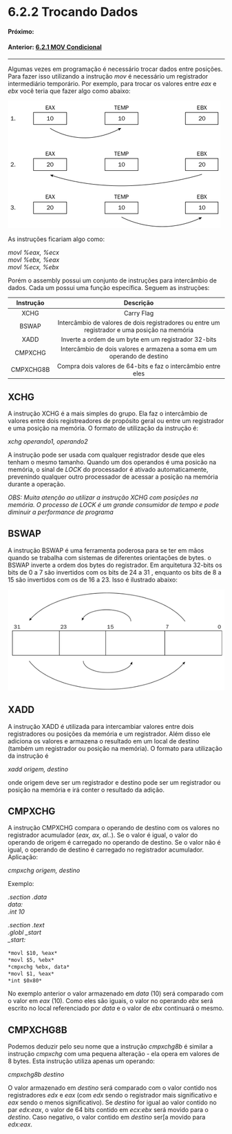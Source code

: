 # 6.2.2 Trocando Dados

#### Próximo: []()  
#### Anterior: [6.2.1 MOV Condicional](./mov_condicional.md) 

---  
  
  Algumas vezes em programação é necessário trocar dados entre posições. Para fazer isso utilizando a instrução *mov* é necessário um registrador intermediário temporário. Por exemplo, para trocar os valores entre *eax* e *ebx* você teria que fazer algo como abaixo:  

  ![](./imgs/622_001.png)  

  As instruções ficariam algo como:  

  *movl %eax, %ecx*  
  *movl %ebx, %eax*  
  *movl %ecx, %ebx*  

  Porém o assembly possui um conjunto de instruções para intercâmbio de dados. Cada um possui uma função específica. Seguem as instruçòes:  

  |Instrução|Descrição|
  |:---:|:---:|
  | XCHG | Carry Flag |
  | BSWAP | Intercâmbio de valores de dois registradores ou entre um registrador e uma posição na memória |
  | XADD | Inverte a ordem de um byte em um registrador 32-bits |
  |CMPXCHG | Intercâmbio de dois valores e armazena a soma em um operando de destino |
  |CMPXCHG8B | Compra dois valores de 64-bits e faz o intercâmbio entre eles |  

  ## XCHG  

  A instrução XCHG é a mais simples do grupo. Ela faz o intercâmbio de valores entre dois registreadores de propósito geral ou entre um registrador e uma posição na memória. O formato de utilização da instrução é:  

  *xchg operando1, operando2*  

  A instrução pode ser usada com qualquer registrador desde que eles tenham o mesmo tamanho. Quando um dos operandos é uma posicão na memória, o sinal de *LOCK* do processador é ativado automaticamente, prevenindo qualquer outro processador de acessar a posição na memória durante a operação.  

  *OBS: Muita atenção ao utilizar a instrução XCHG com posições na memória. O processo de LOCK é um grande consumidor de tempo e pode diminuir a performance de programa*  

  ## BSWAP  

  A instrução BSWAP é uma ferramenta poderosa para se ter em mãos quando se trabalha com sistemas de diferentes orientações de bytes. o BSWAP inverte a ordem dos bytes do registrador. Em arquitetura 32-bits os bits de 0 a 7 são invertidos com os bits de 24 a 31 , enquanto os bits de 8 a 15 são invertidos com os de 16 a 23. Isso é ilustrado abaixo:  

  ![](./imgs/622_002.png)  

 ## XADD  

 A instrução XADD é utilizada para intercambiar valores entre dois registradores ou posições da memória e um registrador. Além disso ele adiciona os valores e armazena o resultado em um local de destino (também um registrador ou posição na memória). O formato para utilização da instrução é  

 *xadd origem, destino*  

 onde origem deve ser um registrador e destino pode ser um registrador ou posição na memória e irá conter o resultado da adição.  

 ## CMPXCHG  

 A instrução CMPXCHG compara o operando de destino com os valores no registrador acumulador (*eax, ax, al..*). Se o valor é igual, o valor do operando de origem é carregado no operando de destino. Se o valor não é igual, o operando de destino é carregado no registrador acumulador.  Aplicação:  

  *cmpxchg origem, destino*  

  Exemplo:  

  *.section .data*  
  *data:*  
    *.int 10*  
  
  *.section .text*  
  *.globl _start*  
    *_start:*  

    *movl $10, %eax*  
    *movl $5, %ebx*  
    *cmpxchg %ebx, data*  
    *movl $1, %eax*  
    *int $0x80*  
  
No exemplo anterior o valor armazenado em *data* (10) será comparado com o valor em *eax* (10). Como eles são iguais, o valor no operando *ebx* será escrito no local referenciado por *data* e o valor de *ebx* continuará o mesmo.  

## CMPXCHG8B  

Podemos deduzir pelo seu nome que a instrução *cmpxchg8b* é similar a instrução *cmpxchg* com uma pequena alteração - ela opera em valores de 8 bytes. Esta instrução utiliza apenas um operando:  

*cmpxchg8b destino*  

O valor armazenado em *destino* será comparado com o valor contido nos registradores *edx* e *eax* (com *edx* sendo o registrador mais significativo e *eax* sendo o menos significativo). Se *destino* for igual ao valor contido no par *edx:eax*, o valor de 64 bits contido em *ecx:ebx* será movido para o *destino*. Caso negativo, o valor contido em *destino* ser[a movido para *edx:eax*.  


